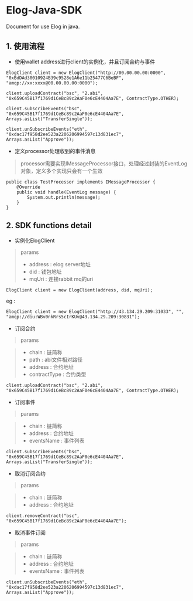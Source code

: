# Elog-Java-SDK

Document for use Elog in java.

## 1. 使用流程


* 使用wallet address进行client的实例化，并且订阅合约与事件

```
ElogClient client = new ElogClient("http://00.00.00.00:0000", "0xBdDAd30010924B39c9528e1A6e11b25477C6BeBF", "amqp://xx:xxxx@00.00.00.00:0000");

client.uploadContract("bsc", "2.abi", "0x659C45B17f1769d1CeBc89c2AaF0e6cE4404Aa7E", ContractType.OTHER);

client.subscribeEvents("bsc", "0x659C45B17f1769d1CeBc89c2AaF0e6cE4404Aa7E", Arrays.asList("TransferSingle"));

client.unSubscribeEvents("eth", "0xdac17f958d2ee523a2206206994597c13d831ec7", Arrays.asList("Approve"));
```

* 定义processor处理收到的事件消息

> processor需要实现IMessageProcessor接口，处理经过封装的EventLog对象，定义多个实现只会有一个生效

```
public class TestProcessor implements IMessageProcessor {
    @Override
    public void handle(EventLog message) {
        System.out.println(message);
    }
}
```


## 2. SDK functions detail

* 实例化ElogClient

> params
> 
> * address : elog server地址
> * did : 钱包地址
> * mqUri : 连接rabbit mq的uri

```
ElogClient client = new ElogClient(address, did, mqUri);

```
eg : 

```
ElogClient client = new ElogClient("http://43.134.29.209:31033", "", "amqp://diu:WBv0nkRrs5cIrKUv@43.134.29.209:30831");

```


* 订阅合约

> params

> * chain : 链简称
> * path : abi文件相对路径
> * address : 合约地址
> * contractType : 合约类型

```
client.uploadContract("bsc", "2.abi", "0x659C45B17f1769d1CeBc89c2AaF0e6cE4404Aa7E", ContractType.OTHER);

```

* 订阅事件

> params

> * chain : 链简称
> * address : 合约地址
> * eventsName : 事件列表

```
client.subscribeEvents("bsc", "0x659C45B17f1769d1CeBc89c2AaF0e6cE4404Aa7E", Arrays.asList("TransferSingle"));

```

* 取消订阅合约

> params

> * chain : 链简称
> * address : 合约地址

```
client.removeContract("bsc", "0x659C45B17f1769d1CeBc89c2AaF0e6cE4404Aa7E");

```

* 取消事件订阅

> params

> * chain : 链简称
> * address : 合约地址
> * eventsName : 事件列表

```
client.unSubscribeEvents("eth", "0xdac17f958d2ee523a2206206994597c13d831ec7", Arrays.asList("Approve"));

```
